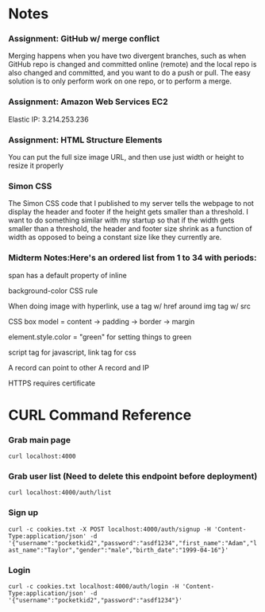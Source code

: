 # Notes

### Assignment: GitHub w/ merge conflict

Merging happens when you have two divergent branches, such as when GitHub repo is changed and committed online (remote) and the local repo is also changed and committed, and you want to do a push or pull. The easy solution is to only perform work on one repo, or to perform a merge.

### Assignment: Amazon Web Services EC2

Elastic IP: 3.214.253.236 

### Assignment: HTML Structure Elements

You can put the full size image URL, and then use just width or height to resize it properly

### Simon CSS

The Simon CSS code that I published to my server tells the webpage to not display the header and footer if the height gets smaller than a threshold. I want to do something similar with my startup so that if the width gets smaller than a threshold, the header and footer size shrink as a function of width as opposed to being a constant size like they currently are.

### Midterm Notes:Here's an ordered list from 1 to 34 with periods:

span has a default property of inline

background-color CSS rule

When doing image with hyperlink, use a tag w/ href around img tag w/ src

CSS box model = content -> padding -> border -> margin

element.style.color = "green" for setting things to green

script tag for javascript, link tag for css

A record can point to other A record and IP

HTTPS requires certificate

# CURL Command Reference

### Grab main page

`curl localhost:4000`

### Grab user list (Need to delete this endpoint before deployment)

`curl localhost:4000/auth/list`

### Sign up

`curl -c cookies.txt -X POST localhost:4000/auth/signup -H 'Content-Type:application/json' -d '{"username":"pocketkid2","password":"asdf1234","first_name":"Adam","last_name":"Taylor","gender":"male","birth_date":"1999-04-16"}'`

### Login

`curl -c cookies.txt localhost:4000/auth/login -H 'Content-Type:application/json' -d '{"username":"pocketkid2","password":"asdf1234"}'`
